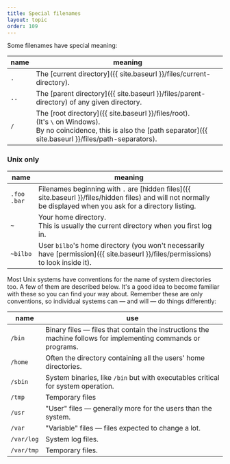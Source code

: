 ```yaml
---
title: Special filenames
layout: topic
order: 109
---
```


Some filenames have special meaning:

| name     | meaning                                                              |
| -------- | -------------------------------------------------------------------- |
| `.`      | The [current directory]({{ site.baseurl }}/files/current-directory). |
| `..`     | The [parent directory]({{ site.baseurl }}/files/parent-directory) of any given directory. |
| `/`      | The [root directory]({{ site.baseurl }}/files/root).<br>(It's `\` on Windows).<br>By no coincidence, this is also the [path separator]({{ site.baseurl }}/files/path-separators). |

### Unix only

| name     | meaning                                                              |
| -------- | -------------------------------------------------------------------- |
| `.foo`<br>`.bar`   | Filenames beginning with `.` are [hidden files]({{ site.baseurl }}/files/hidden files) and will not normally be displayed when you ask for a directory listing. |
| `~`      | Your home directory.<br>This is usually the current directory when you first log in. |
| `~bilbo` | User `bilbo`'s home directory (you won't necessarily have [permission]({{ site.baseurl }}/files/permissions) to look inside it). |

Most Unix systems have conventions for the name of system directories too. A
few of them are described below. It's a good idea to become familiar with these
so you can find your way about. Remember these are only conventions, so
individual systems can — and will — do things differently:

| name       | use                                                             |
| ---------- | --------------------------------------------------------------- |
| `/bin`     | Binary files — files that contain the instructions the machine follows for implementing commands or programs. |
| `/home`    | Often the directory containing all the users' home directories. |
| `/sbin`    | System binaries, like `/bin` but with executables critical for system operation.|
| `/tmp`     | Temporary files                                                 |
| `/usr`     | "User" files — generally more for the users than the system.    |
| `/var`     | "Variable" files — files expected to change a lot.              |
| `/var/log` | System log files.                                               |
| `/var/tmp` | Temporary files.                                                |







